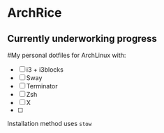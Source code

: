 # ArchRice

## Currently underworking progress

#My personal dotfiles for ArchLinux with:
-[ ] i3 + i3blocks
-[ ] Sway
-[ ] Terminator
-[ ] Zsh
-[ ] X
-[ ] 

Installation method uses `stow`
